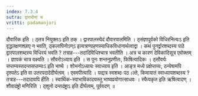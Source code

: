 ```yaml
---
index: 7.3.4
sutra: द्वारादीनां च
vritti: padamanjari
---
```


 दौवारिक इति । ठ्तत्र नियुक्तःऽ इति ठक् । द्वारपालस्येदं दौवारपालमिति । ठ्संज्ञापूर्वको विधिरनित्यःऽ इति वृद्धलक्षणश्छाए न भवति, ठ्कलापिनोऽण्ऽ इत्यत्राण्ग्रहणस्याधिकविधानार्थत्वाद्वा । कथं पुनर्द्वारशब्दस्य पाठे द्वारपालशब्दस्य विधिरयं भवति ? तत्राह---तदादिविधिश्चात्र भवतीति । अत्र च कारणं देविकादिसूत्र एवोक्तम् । ज्ञापकं चात्र वक्ष्यति । सौवरोऽध्याय इति । स पुनः शन्तनुप्रणीतः, फिषित्यादिकः । ठ्सौवर्यः सप्तम्यस्तदन्तसप्तम्यःऽ इति भाष्ये । शोभनोऽध्यायः स्वाध्याय इति । आङ्त्र मध्ये प्रक्षेप्तव्यः, ठन्येषामपि दृश्यतेऽ इति वा उतरपदादेदीर्घत्वम् । एवमपीत्यादि । यद्यत्र स्वशब्दः पठ।ल्ते, किमायातं स्वाध्यायशब्दस्य ? तत्राह---तदादावपि हीति । स्वार्थिक-स्वाभाविकादयस्तु भाष्यप्रयोगात्साधवः । स्फैयकृत इति ऋषित्वादण् । शौवादंष्ट्रो मणिरिति । ठ्शुनो दन्तदंष्ट्राऽ इति दीर्घत्वम्, पूर्ववदण् ॥